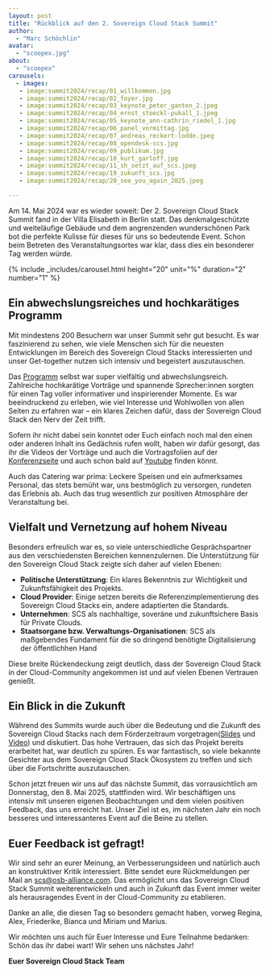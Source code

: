 ```yaml
---
layout: post
title: "Rückblick auf den 2. Sovereign Cloud Stack Summit"
author:
  - "Marc Schöchlin"
avatar:
  - "scoopex.jpg"
about:
  - "scoopex"
carousels:
  - images:
   - image:summit2024/recap/01_willkommen.jpg
   - image:summit2024/recap/02_foyer.jpg
   - image:summit2024/recap/03_keynote_peter_ganten_2.jpeg
   - image:summit2024/recap/04_ernst_stoeckl-pukall_1.jpeg
   - image:summit2024/recap/05_keynote_ann-cathrin_riedel_1.jpg
   - image:summit2024/recap/06_panel_vormittag.jpg
   - image:summit2024/recap/07_andreas_reckert-lodde.jpeg
   - image:summit2024/recap/08_opendesk-scs.jpg
   - image:summit2024/recap/09_publikum.jpg
   - image:summit2024/recap/10_kurt_garloff.jpg
   - image:summit2024/recap/11_sh_setzt_auf_scs.jpeg
   - image:summit2024/recap/19_zukunft_scs.jpg
   - image:summit2024/recap/20_see_you_again_2025.jpeg

---
```


Am 14. Mai 2024 war es wieder soweit: Der 2. Sovereign Cloud Stack Summit fand in der Villa Elisabeth in Berlin statt. Das denkmalgeschützte und weiteläufige Gebäude und dem angrenzenden wunderschönen Park bot die perfekte Kulisse für dieses für uns so bedeutende Event. Schon beim Betreten des Veranstaltungsortes war klar, dass dies ein besonderer Tag werden würde.

{% include _includes/carousel.html height="20" unit="%" duration="2" number="1" %}

## Ein abwechslungsreiches und hochkarätiges Programm

Mit mindestens 200 Besuchern war unser Summit sehr gut besucht. Es war faszinierend zu sehen, wie viele Menschen sich für die neuesten Entwicklungen im Bereich des Sovereign Cloud Stacks interessierten und unser Get-together nutzen sich intensiv und begeistert auszutauschen.

Das [Programm](https://scs.community/de/summit2024/) selbst war super vielfältig und abwechslungsreich. Zahlreiche hochkarätige Vorträge und spannende Sprecher:innen sorgten für einen Tag voller informativer und inspirierender Momente. Es war beeindruckend zu erleben, wie viel Interesse und Wohlwollen von allen Seiten zu erfahren war – ein klares Zeichen dafür, dass der Sovereign Cloud Stack den Nerv der Zeit trifft.

Sofern ihr nicht dabei sein konntet oder Euch einfach noch mal den einen oder anderen Inhalt ins Gedächnis rufen wollt,
haben wir dafür gesorgt, das ihr die Videos der Vorträge und auch die Vortragsfolien auf der [Konferenzseite](https://scs.community/de/summit2024/) und auch schon bald auf [Youtube](https://www.youtube.com/@sovereigncloudstack) finden könnt.

Auch das Catering war prima: Leckere Speisen und ein aufmerksames Personal, das stets bemüht war, uns bestmöglich zu versorgen, rundeten das Erlebnis ab. Auch das trug wesentlich zur positiven Atmosphäre der Veranstaltung bei.

## Vielfalt und Vernetzung auf hohem Niveau

Besonders erfreulich war es, so viele unterschiedliche Gesprächspartner aus den verschiedensten Bereichen kennenzulernen. Die Unterstützung für den Sovereign Cloud Stack zeigte sich daher auf vielen Ebenen:

- **Politische Unterstützung**: Ein klares Bekenntnis zur Wichtigkeit und Zukunftsfähigkeit des Projekts.
- **Cloud Provider**: Einige setzen bereits die Referenzimplementierung des Sovereign Cloud Stacks ein, andere adaptierten die Standards.
- **Unternehmen**: SCS als nachhaltige, soveräne und zukunftsichere Basis für Private Clouds.
- **Staatsorgane bzw. Verwaltungs-Organisationen**: SCS als maßgebendes Fundament für die so dringend benötigte Digitalisierung der öffentlichhen Hand

Diese breite Rückendeckung zeigt deutlich, dass der Sovereign Cloud Stack in der Cloud-Community angekommen ist und auf vielen Ebenen Vertrauen genießt.

## Ein Blick in die Zukunft

Während des Summits wurde auch über die Bedeutung und die Zukunft des Sovereign Cloud Stacks nach dem Förderzeitraum vorgetragen([Slides](slides/22_ganten_Zukunft-SCS-20240514.pdf) und [Video](TODO)) und diskutiert. Das hohe Vertrauen, das sich das Projekt bereits erarbeitet hat, war deutlich zu spüren. Es war fantastisch, so viele bekannte Gesichter aus dem Sovereign Cloud Stack Ökosystem zu treffen und sich über die Fortschritte auszutauschen.

Schon jetzt freuen wir uns auf das nächste Summit, das vorrausichtlich am Donnerstag, den 8. Mai 2025, stattfinden wird. Wir beschäftigen uns intensiv mit unseren eigenen Beobachtungen und dem vielen positiven Feedback, das uns erreicht hat. Unser Ziel ist es, im nächsten Jahr ein noch besseres und interessanteres Event auf die Beine zu stellen.

## Euer Feedback ist gefragt!

Wir sind sehr an eurer Meinung, an Verbesserungsideen und natürlich auch an konstruktiver Kritik interessiert. Bitte sendet eure Rückmeldungen per Mail an [scs@osb-alliance.com](mailto:scs@osb-alliance.com). Das ermöglicht uns das Sovereign Cloud Stack Summit weiterentwickeln und auch in Zukunft das Event immer weiter als herausragendes Event in der Cloud-Community zu etablieren.

Danke an alle, die diesen Tag so besonders gemacht haben, vorweg Regina, Alex, Friederike, Bianca und Miriam und Marius.

Wir möchten uns auch für Euer Interesse und Eure Teilnahme bedanken: Schön das ihr dabei wart! Wir sehen uns nächstes Jahr!

**Euer Sovereign Cloud Stack Team**

